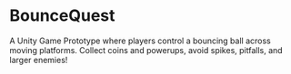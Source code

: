 # BounceQuest
A Unity Game Prototype where players control a bouncing ball across moving platforms. Collect coins and powerups, avoid spikes, pitfalls, and larger enemies!
